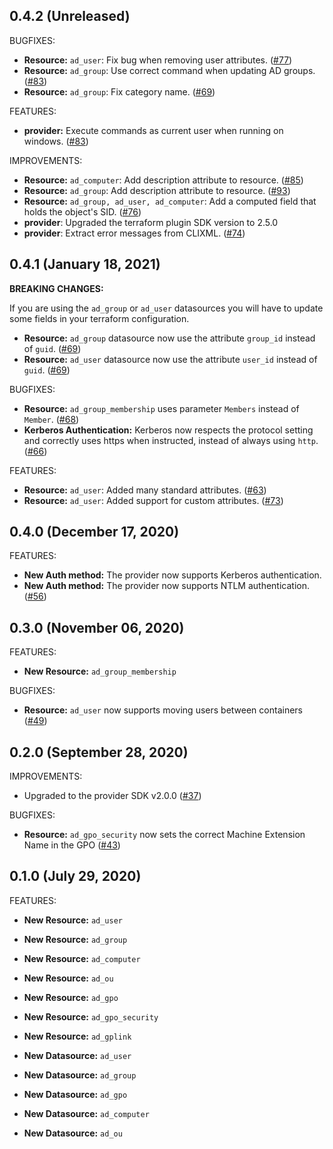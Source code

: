 ## 0.4.2 (Unreleased)

BUGFIXES:
* **Resource:** `ad_user`: Fix bug when removing user attributes. ([#77](https://github.com/hashicorp/terraform-provider-ad/pull/77))
* **Resource:** `ad_group`: Use correct command when updating AD groups. ([#83](https://github.com/hashicorp/terraform-provider-ad/pull/83))
* **Resource:** `ad_group`: Fix category name. ([#69](https://github.com/hashicorp/terraform-provider-ad/pull/69))

FEATURES:
* **provider:** Execute commands as current user when running on windows. ([#83](https://github.com/hashicorp/terraform-provider-ad/pull/83))

IMPROVEMENTS:
* **Resource:** `ad_computer`: Add description attribute to resource. ([#85](https://github.com/hashicorp/terraform-provider-ad/pull/85))
* **Resource:** `ad_group`: Add description attribute to resource. ([#93](https://github.com/hashicorp/terraform-provider-ad/pull/93))
* **Resource:** `ad_group, ad_user, ad_computer`: Add a computed field that holds the object's SID. ([#76](https://github.com/hashicorp/terraform-provider-ad/pull/76))
* **provider**: Upgraded the terraform plugin SDK version to 2.5.0
* **provider**: Extract error messages from CLIXML. ([#74](https://github.com/hashicorp/terraform-provider-ad/pull/74))

## 0.4.1 (January 18, 2021)

**BREAKING CHANGES:**

If you are using the `ad_group` or `ad_user` datasources you will have to update some fields in your terraform configuration.

* **Resource:** `ad_group` datasource now use the attribute `group_id` instead of `guid`. ([#69](https://github.com/hashicorp/terraform-provider-ad/pull/69))
* **Resource:** `ad_user` datasource now use the attribute `user_id` instead of `guid`. ([#69](https://github.com/hashicorp/terraform-provider-ad/pull/69))

BUGFIXES:
* **Resource:** `ad_group_membership` uses parameter `Members` instead of `Member`. ([#68](https://github.com/hashicorp/terraform-provider-ad/pull/68))
* **Kerberos Authentication:** Kerberos now respects the protocol setting and correctly uses https when instructed, instead of always using `http`. ([#66](https://github.com/hashicorp/terraform-provider-ad/pull/66))

FEATURES:
* **Resource:** `ad_user`: Added many standard attributes. ([#63](https://github.com/hashicorp/terraform-provider-ad/pull/63))
* **Resource:** `ad_user`: Added support for custom attributes. ([#73](https://github.com/hashicorp/terraform-provider-ad/pull/73))

## 0.4.0 (December 17, 2020)

FEATURES:
* **New Auth method:** The provider now supports Kerberos authentication.
* **New Auth method:** The provider now supports NTLM authentication. ([#56](https://github.com/hashicorp/terraform-provider-ad/pull/56))

## 0.3.0 (November 06, 2020)

FEATURES:
* **New Resource:** `ad_group_membership`

BUGFIXES:
* **Resource:** `ad_user` now supports moving users between containers ([#49](https://github.com/hashicorp/terraform-provider-ad/pull/49))

## 0.2.0 (September 28, 2020)

IMPROVEMENTS:
* Upgraded to the provider SDK v2.0.0 ([#37](https://github.com/hashicorp/terraform-provider-ad/pull/37))

BUGFIXES:
* **Resource:** `ad_gpo_security` now sets the correct Machine Extension Name in the GPO ([#43](https://github.com/hashicorp/terraform-provider-ad/pull/43/))

## 0.1.0 (July 29, 2020)

FEATURES:

* **New Resource:** `ad_user`
* **New Resource:** `ad_group`
* **New Resource:** `ad_computer`
* **New Resource:** `ad_ou`
* **New Resource:** `ad_gpo`
* **New Resource:** `ad_gpo_security`
* **New Resource:** `ad_gplink`

* **New Datasource:**   `ad_user`
* **New Datasource:**   `ad_group`
* **New Datasource:**   `ad_gpo`
* **New Datasource:**   `ad_computer`
* **New Datasource:**   `ad_ou`
